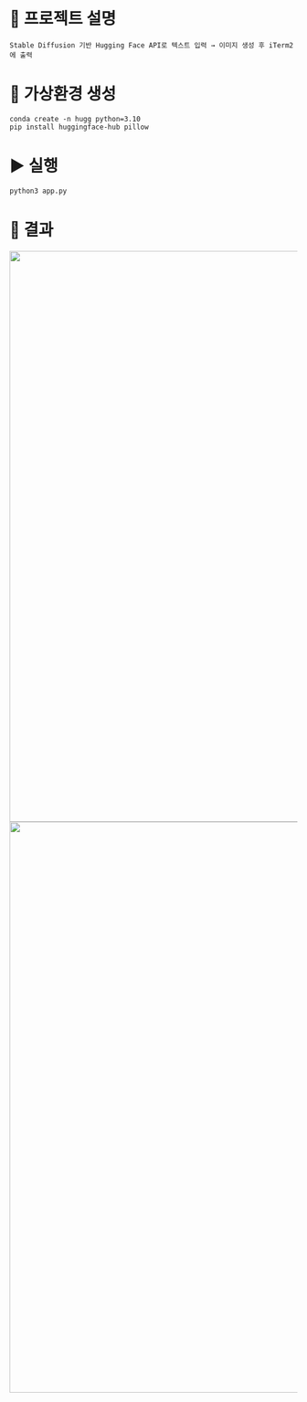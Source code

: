 # 🚀 프로젝트 설명
```
Stable Diffusion 기반 Hugging Face API로 텍스트 입력 → 이미지 생성 후 iTerm2에 출력
```

# 🐍 가상환경 생성
```
conda create -n hugg python=3.10
pip install huggingface-hub pillow
```

# ▶️ 실행
```
python3 app.py
```

# 📸 결과
<p align="center">
  <img src="https://github.com/user-attachments/assets/5d0e1df4-86c0-4df9-805e-35765b21f83c" width="1000">
  <img src="https://github.com/user-attachments/assets/c0506c7a-2567-412a-9a0f-83b6f3854410" width="1000">
</p>

